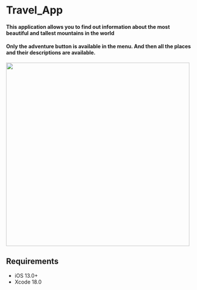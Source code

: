 # Travel_App

#### This application allows you to find out information about the most beautiful and tallest mountains in the world
#### Only the adventure button is available in the menu. And then all the places and their descriptions are available.

<img src="Travel/Image/TitleImage.png" width="500">

## Requirements

- iOS 13.0+
- Xcode 18.0






